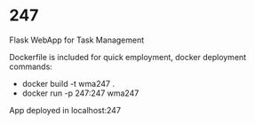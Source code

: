 # 247
Flask WebApp for Task Management

Dockerfile is included for quick employment, docker deployment commands:
- docker build -t wma247 .
- docker run -p 247:247 wma247

App deployed in localhost:247

